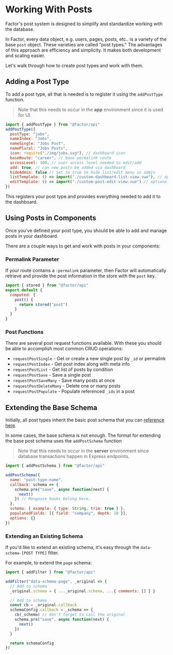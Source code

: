 # Working With Posts

Factor's post system is designed to simplify and standardize working with the database.

In Factor, every data object, e.g. users, pages, posts, etc.. is a variety of the base `post` object. These varieties are called "post types." The advantages of this approach are efficiency and simplicity. It makes both development and scaling easier.

Let's walk through how to create post types and work with them.

## Adding a Post Type

To add a post type, all that is needed is to register it using the `addPostType` function.

> Note that this needs to occur in the **app** environment since it is used for UI.

```js
import { addPostType } from "@factor/api"
addPostType({
  postType: "jobs",
  nameIndex: "Jobs",
  nameSingle: "Jobs Post",
  namePlural: "Jobs Posts",
  icon: require("./img/jobs.svg"), // dashboard icon
  baseRoute: "career", // base permalink route
  accessLevel: 100, // user access level needed to edit/add
  add: true, // can new posts be added via dashboard
  hideAdmin: false // Set to true to hide list/edit menu in admin
  listTemplate: () => import("./custom-dashboard-list-view.vue"), // optional
  editTemplate: () => import("./custom-post-edit-view.vue") // optional
})
```

This registers your post type and provides everything needed to add it to the dashboard.

## Using Posts in Components

Once you've defined your post type, you should be able to add and manage posts in your dashboard.

There are a couple ways to get and work with posts in your components:

### Permalink Parameter

If your route contains a `:permalink` parameter, then Factor will automatically retrieve and provide the post information in the store with the `post` key.

```js
import { stored } from "@factor/api"
export default {
  computed: {
    post() {
      return stored("post")
    }
  }
}
```

### Post Functions

There are several post request functions available. With these you should be able to accomplish most common CRUD operations:

- `requestPostSingle` - Get or create a new single post by `_id` or permalink
- `requestPostIndex` - Get post index along with meta info
- `requestPostList` - Get list of posts by condition
- `requestPostSave` - Save a single post
- `requestPostSaveMany` - Save many posts at once
- `requestPostDeleteMany` - Delete one or many posts
- `requestPostPopulate` - Populate referenced `_ids` in a post

## Extending the Base Schema

Initially, all post types inherit the basic post schema that you can [reference here](https://github.com/fiction-com/factor/blob/master/%40factor/%40core/post/schema.js).

In some cases, the base schema is not enough. The format for extending the base post schema uses the `addPostSchema` function

> Note that this needs to occur in the **server** environment since database transactions happen in Express endpoints.

```js
import { addPostSchema } from "@factor/api"

addPostSchema({
  name: "post-type-name",
  callback: schema => {
    schema.pre("save", async function(next) {
      next()
    }) // Mongoose hooks belong here.
  },
  schema: { example: { type: String, trim: true } },
  populatedFields: [{ field: "company", depth: 10 }],
  options: {}
})
```

### Extending an Existing Schema

If you'd like to extend an existing schema, it's easy through the `data-schema-[POST TYPE]` filter.

For example, to extend the `page` schema:

```js
import { addFilter } from "@factor/api"

addFilter("data-schema-page", _original => {
  // Add to schema
  _original.schema = { ..._original.schema, ...{ comments: [] } }

  // Add to schema
  const cb = _original.callback
  schemaConfig.callback = _schema => {
    cb(_schema) // don't forget to call the original
    schema.pre("save", async function(next) {
      next()
    })
  }

  return schemaConfig
})
```
